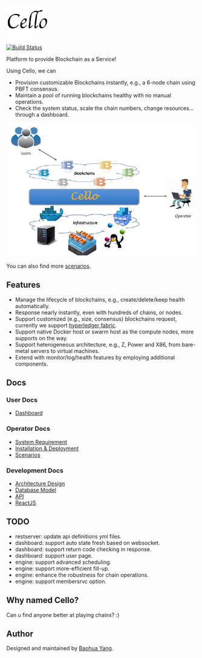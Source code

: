 ![Cello](docs/imgs/logo.png)

[![Build Status](https://travis-ci.org/yeasy/cello.svg?branch=dev)](https://travis-ci.org/yeasy/cello)

Platform to provide Blockchain as a Service!

Using Cello, we can 

* Provision customizable Blockchains instantly, e.g., a 6-node chain using PBFT consensus.
* Maintain a pool of running blockchains healthy with no manual operations. 
* Check the system status, scale the chain numbers, change resources... through a dashboard.

![Typical Scenario](docs/imgs/scenario.png)

You can also find more [scenarios](docs/scenario.md).

## Features

* Manage the lifecycle of blockchains, e.g., create/delete/keep health automatically.
* Response nearly instantly, even with hundreds of chains, or nodes.
* Support customized (e.g., size, consensus) blockchains request, currently we support [hyperledger fabric](https://github.com/hyperledger/fabric).
* Support native Docker host or swarm host as the compute nodes, more supports on the way.
* Support heterogeneous architecture, e.g., Z, Power and X86, from bare-metal servers to virtual machines.
* Extend with monitor/log/health features by employing additional components.

## Docs

### User Docs
* [Dashboard](docs/dashboard.md)

### Operator Docs
* [System Requirement](docs/system_requirement.md)
* [Installation & Deployment](docs/deployment.md)
* [Scenarios](docs/scenario.md)

### Development Docs
* [Architecture Design](docs/arch.md)
* [Database Model](docs/db.md)
* [API](api/restserver_v2.md)
* [ReactJS](docs/reactjs.md)

## TODO
* restserver: update api definitions yml files.
* dashboard: support auto state fresh based on websocket.
* dashboard: support return code checking in response.
* dashboard: support user page.
* engine: support advanced scheduling.
* engine: support more-efficient fill-up.
* engine: enhance the robustness for chain operations.
* engine: support membersrvc option.

## Why named Cello?
Can u find anyone better at playing chains? :)

## Author
Designed and maintained by [Baohua Yang](https://yeasy.github.com).
